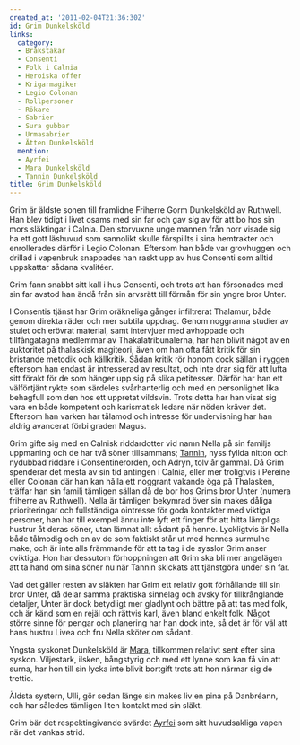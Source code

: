 ```yaml
---
created_at: '2011-02-04T21:36:30Z'
id: Grim Dunkelsköld
links:
  category:
  - Bråkstakar
  - Consenti
  - Folk i Calnia
  - Heroiska offer
  - Krigarmagiker
  - Legio Colonan
  - Rollpersoner
  - Rökare
  - Sabrier
  - Sura gubbar
  - Urmasabrier
  - Ätten Dunkelsköld
  mention:
  - Ayrfei
  - Mara Dunkelsköld
  - Tannin Dunkelsköld
title: Grim Dunkelsköld
---
```


Grim är äldste sonen till framlidne Friherre Gorm Dunkelsköld av Ruthwell. Han blev tidigt i livet
osams med sin far och gav sig av för att bo hos sin mors släktingar i Calnia. Den storvuxne unge
mannen från norr visade sig ha ett gott läshuvud som sannolikt skulle förspillts i sina hemtrakter
och enrollerades därför i Legio Colonan. Eftersom han både var grovhuggen och drillad i vapenbruk
snappades han raskt upp av hus Consenti som alltid uppskattar sådana kvalitéer.

Grim fann snabbt sitt kall i hus Consenti, och trots att han försonades med sin far avstod han ändå
från sin arvsrätt till förmån för sin yngre bror Unter.

I Consentis tjänst har Grim oräkneliga gånger infiltrerat Thalamur, både genom direkta räder och mer
subtila uppdrag. Genom noggranna studier av stulet och erövrat material, samt intervjuer med
avhoppade och tillfångatagna medlemmar av Thakalatribunalerna, har han blivit något av en auktoritet
på thalaskisk magiteori, även om han ofta fått kritik för sin bristande metodik och källkritik.
Sådan kritik rör honom dock sällan i ryggen eftersom han endast är intresserad av resultat, och inte
drar sig för att lufta sitt förakt för de som hänger upp sig på slika petitesser. Därför har han ett
välförtjänt rykte som särdeles svårhanterlig och med en personlighet lika behagfull som den hos ett
uppretat vildsvin. Trots detta har han visat sig vara en både kompetent och karismatisk ledare när
nöden kräver det. Eftersom han varken har tålamod och intresse för undervisning har han aldrig
avancerat förbi graden Magus.

Grim gifte sig med en Calnisk riddardotter vid namn Nella på sin familjs uppmaning och de har två
söner tillsammans; [Tannin], nyss fyllda nitton och nydubbad riddare i Consentinerorden, och Adryn,
tolv år gammal. Då Grim spenderar det mesta av sin tid antingen i Calnia, eller mer troligtvis i
Pereine eller Colonan där han kan hålla ett noggrant vakande öga på Thalasken, träffar han sin
familj tämligen sällan då de bor hos Grims bror Unter (numera friherre av Ruthwell). Nella är
tämligen bekymrad över sin makes dåliga prioriteringar och fullständiga ointresse för goda kontakter
med viktiga personer, han har till exempel ännu inte lyft ett finger för att hitta lämpliga hustrur
åt deras söner, utan lämnat allt sådant på henne. Lyckligtvis är Nella både tålmodig och en av de
som faktiskt står ut med hennes surmulne make, och är inte alls främmande för att ta tag i de
sysslor Grim anser oviktiga. Hon har dessutom förhoppningen att Grim ska bli mer angelägen att ta
hand om sina söner nu när Tannin skickats att tjänstgöra under sin far.

Vad det gäller resten av släkten har Grim ett relativ gott förhållande till sin bror Unter, då delar
samma praktiska sinnelag och avsky för tillkrånglande detaljer, Unter är dock betydligt mer gladlynt
och bättre på att tas med folk, och är känd som en rejäl och rättvis karl, även bland enkelt folk.
Något större sinne för pengar och planering har han dock inte, så det är för väl att hans hustru
Livea och fru Nella sköter om sådant.

Yngsta syskonet Dunkelsköld är [Mara], tillkommen relativt sent efter sina syskon. Viljestark,
ilsken, bångstyrig och med ett lynne som kan få vin att surna, har hon till sin lycka inte blivit
bortgift trots att hon närmar sig de trettio.

Äldsta systern, Ulli, gör sedan länge sin makes liv en pina på Danbréann, och har således tämligen
liten kontakt med sin släkt.

Grim bär det respektingivande svärdet [Ayrfei] som sitt huvudsakliga vapen när det vankas strid.

  [Tannin]: Tannin_Dunkelsköld
  [Mara]: Mara_Dunkelsköld
  [Ayrfei]: Ayrfei